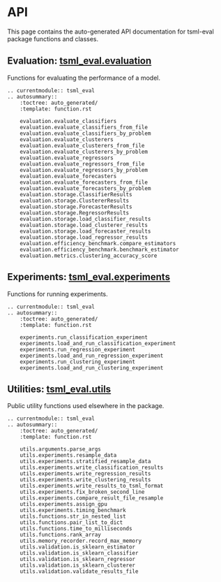 # API

This page contains the auto-generated API documentation for tsml-eval package functions
and classes.

## Evaluation: [tsml_eval.evaluation](https://github.com/time-series-machine-learning/tsml-eval/tree/main/tsml_eval/evaluation)

Functions for evaluating the performance of a model.

```{eval-rst}
.. currentmodule:: tsml_eval
.. autosummary::
    :toctree: auto_generated/
    :template: function.rst

    evaluation.evaluate_classifiers
    evaluation.evaluate_classifiers_from_file
    evaluation.evaluate_classifiers_by_problem
    evaluation.evaluate_clusterers
    evaluation.evaluate_clusterers_from_file
    evaluation.evaluate_clusterers_by_problem
    evaluation.evaluate_regressors
    evaluation.evaluate_regressors_from_file
    evaluation.evaluate_regressors_by_problem
    evaluation.evaluate_forecasters
    evaluation.evaluate_forecasters_from_file
    evaluation.evaluate_forecasters_by_problem
    evaluation.storage.ClassifierResults
    evaluation.storage.ClustererResults
    evaluation.storage.ForecasterResults
    evaluation.storage.RegressorResults
    evaluation.storage.load_classifier_results
    evaluation.storage.load_clusterer_results
    evaluation.storage.load_forecaster_results
    evaluation.storage.load_regressor_results
    evaluation.efficiency_benchmark.compare_estimators
    evaluation.efficiency_benchmark.benchmark_estimator
    evaluation.metrics.clustering_accuracy_score
```

## Experiments: [tsml_eval.experiments](https://github.com/time-series-machine-learning/tsml-eval/tree/main/tsml_eval/experiments)

Functions for running experiments.

```{eval-rst}
.. currentmodule:: tsml_eval
.. autosummary::
    :toctree: auto_generated/
    :template: function.rst

    experiments.run_classification_experiment
    experiments.load_and_run_classification_experiment
    experiments.run_regression_experiment
    experiments.load_and_run_regression_experiment
    experiments.run_clustering_experiment
    experiments.load_and_run_clustering_experiment
```

## Utilities: [tsml_eval.utils](https://github.com/time-series-machine-learning/tsml-eval/tree/main/tsml_eval/utils)

Public utility functions used elsewhere in the package.

```{eval-rst}
.. currentmodule:: tsml_eval
.. autosummary::
    :toctree: auto_generated/
    :template: function.rst

    utils.arguments.parse_args
    utils.experiments.resample_data
    utils.experiments.stratified_resample_data
    utils.experiments.write_classification_results
    utils.experiments.write_regression_results
    utils.experiments.write_clustering_results
    utils.experiments.write_results_to_tsml_format
    utils.experiments.fix_broken_second_line
    utils.experiments.compare_result_file_resample
    utils.experiments.assign_gpu
    utils.experiments.timing_benchmark
    utils.functions.str_in_nested_list
    utils.functions.pair_list_to_dict
    utils.functions.time_to_milliseconds
    utils.functions.rank_array
    utils.memory_recorder.record_max_memory
    utils.validation.is_sklearn_estimator
    utils.validation.is_sklearn_classifier
    utils.validation.is_sklearn_regressor
    utils.validation.is_sklearn_clusterer
    utils.validation.validate_results_file
```
